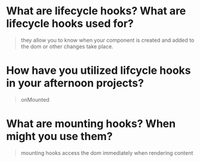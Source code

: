 # What are lifecycle hooks? What are lifecycle hooks used for?
>they allow you to know when your component is created and added to the dom or other changes take place. 
# How have you utilized lifcycle hooks in your afternoon projects?
>onMounted 
# What are mounting hooks? When might you use them?
>mounting hooks access the dom immediately when rendering content 
